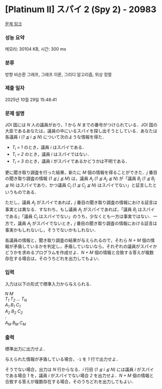 # [Platinum II] スパイ 2 (Spy 2) - 20983 

[문제 링크](https://www.acmicpc.net/problem/20983) 

### 성능 요약

메모리: 30104 KB, 시간: 300 ms

### 분류

방향 비순환 그래프, 그래프 이론, 그리디 알고리즘, 위상 정렬

### 제출 일자

2025년 10월 29일 15:48:41

### 문제 설명

<p>JOI 国には <var>N</var> 人の議員がおり，<var>1</var> から <var>N</var> までの番号がつけられている．JOI 国の大臣であるあなたは，議員の中にいるスパイを探し出そうとしている．あなたは各議員 <var>i</var> (<var>1 ≦ i ≦ N</var>) について次のような情報を得た．</p>

<ul>
	<li><var>T<sub>i</sub> = 1</var> のとき，議員 <var>i</var> はスパイである．</li>
	<li><var>T<sub>i</sub> = 2</var> のとき，議員 <var>i</var> はスパイではない．</li>
	<li><var>T<sub>i</sub> = 3</var> のとき，議員 <var>i</var> がスパイであるかどうかは不明である．</li>
</ul>

<p>更に聞き取り調査を行った結果，新たに <var>M</var> 個の情報を得ることができた．<var>j</var> 番目の聞き取り調査の情報 (<var>1 ≦ j ≦ M</var>) は，議員 <var>A<sub>j</sub></var> (<var>1 ≦ A<sub>j</sub> ≦ N</var>) が「議員 <var>B<sub>j</sub></var> (<var>1 ≦ B<sub>j</sub> ≦ N</var>) はスパイであり，かつ議員 <var>C<sub>j</sub></var> (<var>1 ≦ C<sub>j</sub> ≦ N</var>) はスパイでない」と証言したというものである．</p>

<p>ただし，議員 <var>A<sub>j</sub></var> がスパイであれば，<var>j</var> 番目の聞き取り調査の情報における証言は事実とは異なる．すなわち，もし議員 <var>A<sub>j</sub></var> がスパイであれば，「議員 <var>B<sub>j</sub></var> はスパイである」「議員 <var>C<sub>j</sub></var> はスパイでない」のうち，少なくとも一方は事実ではない．一方で，議員 <var>A<sub>j</sub></var> がスパイでないとき，<var>j</var> 番目の聞き取り調査の情報における証言は事実かもしれないし，そうでないかもしれない．</p>

<p>各議員の情報と，聞き取り調査の結果が与えられるので，それら <var>N + M</var> 個の情報が矛盾しているかを判定し，矛盾していないなら，それぞれの議員がスパイかどうかを求めるプログラムを作成せよ．<var>N + M</var> 個の情報と合致する答えが複数存在する場合は，そのうちどれを出力してもよい．</p>

### 입력 

 <p>入力は以下の形式で標準入力から与えられる．</p>

<p><var>N</var> <var>M</var><br>
<var>T<sub>1</sub></var> <var>T<sub>2</sub></var> <var>…</var> <var>T<sub>N</sub></var><br>
<var>A<sub>1</sub></var> <var>B<sub>1</sub></var> <var>C<sub>1</sub></var><br>
<var>A<sub>2</sub></var> <var>B<sub>2</sub></var> <var>C<sub>2</sub></var><br>
<var>:</var><br>
<var>A<sub>M</sub></var> <var>B<sub>M</sub></var> <var>C<sub>M</sub></var></p>

### 출력 

 <p>標準出力に出力せよ．</p>

<p>与えられた情報が矛盾している場合，<code>-1</code> を <var>1</var> 行で出力せよ．</p>

<p>そうでない場合，出力は <var>N</var> 行からなる．<var>i</var> 行目 (<var>1 ≦ i ≦ N</var>) には議員 <var>i</var> がスパイである場合 <var>1</var> を，議員 <var>i</var> がスパイでない場合 <var>2</var> を出力せよ．<var>N + M</var> 個の情報と合致する答えが複数存在する場合，そのうちどれを出力してもよい．</p>

